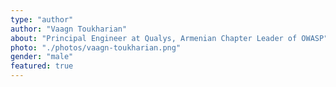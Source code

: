 ```yaml
---
type: "author"
author: "Vaagn Toukharian"
about: "Principal Engineer at Qualys, Armenian Chapter Leader of OWASP"
photo: "./photos/vaagn-toukharian.png"
gender: "male"
featured: true
---
```

